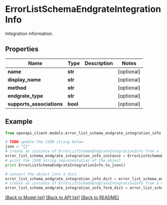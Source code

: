 # ErrorListSchemaEndgrateIntegrationInfo

Integration information.

## Properties

Name | Type | Description | Notes
------------ | ------------- | ------------- | -------------
**name** | **str** |  | [optional] 
**display_name** | **str** |  | [optional] 
**method** | **str** |  | [optional] 
**endgrate_type** | **str** |  | [optional] 
**supports_associations** | **bool** |  | [optional] 

## Example

```python
from openapi_client.models.error_list_schema_endgrate_integration_info import ErrorListSchemaEndgrateIntegrationInfo

# TODO update the JSON string below
json = "{}"
# create an instance of ErrorListSchemaEndgrateIntegrationInfo from a JSON string
error_list_schema_endgrate_integration_info_instance = ErrorListSchemaEndgrateIntegrationInfo.from_json(json)
# print the JSON string representation of the object
print ErrorListSchemaEndgrateIntegrationInfo.to_json()

# convert the object into a dict
error_list_schema_endgrate_integration_info_dict = error_list_schema_endgrate_integration_info_instance.to_dict()
# create an instance of ErrorListSchemaEndgrateIntegrationInfo from a dict
error_list_schema_endgrate_integration_info_form_dict = error_list_schema_endgrate_integration_info.from_dict(error_list_schema_endgrate_integration_info_dict)
```
[[Back to Model list]](../README.md#documentation-for-models) [[Back to API list]](../README.md#documentation-for-api-endpoints) [[Back to README]](../README.md)


